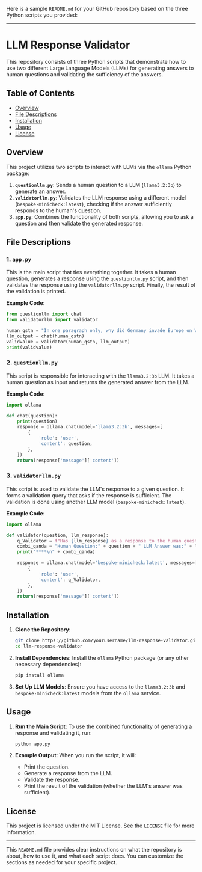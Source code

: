 Here is a sample `README.md` for your GitHub repository based on the three Python scripts you provided:

---

# LLM Response Validator

This repository consists of three Python scripts that demonstrate how to use two different Large Language Models (LLMs) for generating answers to human questions and validating the sufficiency of the answers.

## Table of Contents
- [Overview](#overview)
- [File Descriptions](#file-descriptions)
- [Installation](#installation)
- [Usage](#usage)
- [License](#license)

## Overview

This project utilizes two scripts to interact with LLMs via the `ollama` Python package:
1. **`questionllm.py`**: Sends a human question to a LLM (`llama3.2:3b`) to generate an answer.
2. **`validatorllm.py`**: Validates the LLM response using a different model (`bespoke-minicheck:latest`), checking if the answer sufficiently responds to the human's question.
3. **`app.py`**: Combines the functionality of both scripts, allowing you to ask a question and then validate the generated response.

## File Descriptions

### 1. `app.py`
This is the main script that ties everything together. It takes a human question, generates a response using the `questionllm.py` script, and then validates the response using the `validatorllm.py` script. Finally, the result of the validation is printed.

**Example Code:**
```python
from questionllm import chat
from validatorllm import validator

human_qstn = "In one paragraph only, why did Germany invade Europe on World War 2?"
llm_output = chat(human_qstn)
validvalue = validator(human_qstn, llm_output)
print(validvalue)
```

### 2. `questionllm.py`
This script is responsible for interacting with the `llama3.2:3b` LLM. It takes a human question as input and returns the generated answer from the LLM.

**Example Code:**
```python
import ollama

def chat(question):
    print(question)
    response = ollama.chat(model='llama3.2:3b', messages=[
        {
            'role': 'user',
            'content': question,
        },
    ])
    return(response['message']['content'])
```

### 3. `validatorllm.py`
This script is used to validate the LLM's response to a given question. It forms a validation query that asks if the response is sufficient. The validation is done using another LLM model (`bespoke-minicheck:latest`).

**Example Code:**
```python
import ollama

def validator(question, llm_response):
    q_Validator = f"Has {llm_response} as a response to the human question {question} provided a sufficient response?"
    combi_qanda = "Human Question:" + question + " LLM Answer was:" + llm_response
    print("****\n" + combi_qanda)

    response = ollama.chat(model='bespoke-minicheck:latest', messages=[
        {
            'role': 'user',
            'content': q_Validator,
        },
    ])
    return(response['message']['content'])
```

## Installation

1. **Clone the Repository**:
   ```bash
   git clone https://github.com/yourusername/llm-response-validator.git
   cd llm-response-validator
   ```

2. **Install Dependencies**:
   Install the `ollama` Python package (or any other necessary dependencies):
   ```bash
   pip install ollama
   ```

3. **Set Up LLM Models**:
   Ensure you have access to the `llama3.2:3b` and `bespoke-minicheck:latest` models from the `ollama` service.

## Usage

1. **Run the Main Script**:
   To use the combined functionality of generating a response and validating it, run:
   ```bash
   python app.py
   ```

2. **Example Output**:
   When you run the script, it will:
   - Print the question.
   - Generate a response from the LLM.
   - Validate the response.
   - Print the result of the validation (whether the LLM's answer was sufficient).

## License

This project is licensed under the MIT License. See the `LICENSE` file for more information.

---

This `README.md` file provides clear instructions on what the repository is about, how to use it, and what each script does. You can customize the sections as needed for your specific project.
